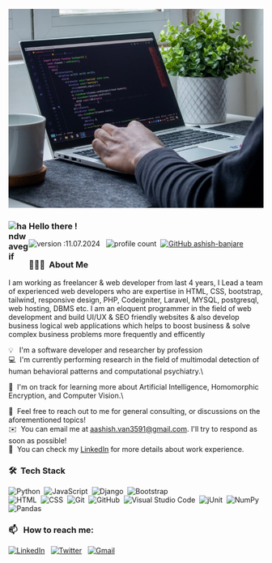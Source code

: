 ![BannerGIF](https://raw.githubusercontent.com/ashish-banjare/MyPortfolio/4f01a20cc1f09d2d656fbdfa6a4a0cb2b39accf8/public/images/intro-bg.jpg)


### <img alt="handwavegif" src="https://user-images.githubusercontent.com/39513876/112366216-8cfe7400-8cfe-11eb-8116-7d3dbae20e97.gif" width='40' align="left"/> Hello there !
![version :11.07.2024](https://img.shields.io/badge/version-10.07.2024-informational) &nbsp;
![profile count](https://komarev.com/ghpvc/?username=ashish-banjare&color=red)&nbsp;
[![GitHub ashish-banjare](https://img.shields.io/github/followers/ashish-banjare?label=follow&style=social)](https://github.com/ashish-banjare)&nbsp;
<!-- ![build: passing](https://img.shields.io/badge/build-passing-success) -->
### 👨🏻‍💻 &nbsp;About Me

I am working as freelancer & web developer from last 4 years, I Lead a team of experienced web developers who are expertise in HTML, CSS, bootstrap, tailwind, responsive design, PHP, Codeigniter, Laravel, MYSQL, postgresql, web hosting, DBMS etc. I am an eloquent programmer in the field of web development and build UI/UX & SEO friendly websites & also develop business logical web applications which helps to boost business & solve complex business problems more frequently and efficently

💡 &nbsp; I'm a software developer and researcher by profession \
💻 &nbsp;I'm currently performing research in the field of multimodal detection of human behavioral patterns and computational psychiatry.\
<!-- 🎓&nbsp;I graduated form Devi Ahilya University, Indore (BCA, Computer Science and Engineering, Batch of 2014).\ -->
🌱 &nbsp;I'm on track for learning more about Artificial Intelligence, Homomorphic Encryption, and Computer Vision.\
<!-- ✍️ &nbsp;In my free time, I play guitar, football and pursue writing as my hobbies.\ -->
💬 &nbsp;Feel free to reach out to me for general consulting, or discussions on the aforementioned topics!\
✉️ &nbsp;You can email me at aashish.van3591@gmail.com. I'll try to respond as soon as possible!\
📄 &nbsp;You can check my [LinkedIn](https://www.linkedin.com/in/ashishbanjare/) for more details about work experience.


### 🛠 &nbsp;Tech Stack

![Python](https://img.shields.io/badge/-Python-05122A?style=flat&logo=python)&nbsp;
![JavaScript](https://img.shields.io/badge/-JavaScript-05122A?style=flat&logo=javascript)&nbsp;
![Django](https://img.shields.io/badge/-Django-05122A?style=flat&logo=django&logoColor=092E20)&nbsp;
![Bootstrap](https://img.shields.io/badge/-Bootstrap-05122A?style=flat&logo=bootstrap&logoColor=563D7C)\
![HTML](https://img.shields.io/badge/-HTML-05122A?style=flat&logo=HTML5)&nbsp;
![CSS](https://img.shields.io/badge/-CSS-05122A?style=flat&logo=CSS3&logoColor=1572B6)&nbsp;
![Git](https://img.shields.io/badge/-Git-05122A?style=flat&logo=git)&nbsp;
![GitHub](https://img.shields.io/badge/-GitHub-05122A?style=flat&logo=github)&nbsp;
![Visual Studio Code](https://img.shields.io/badge/-Visual%20Studio%20Code-05122A?style=flat&logo=visual-studio-code&logoColor=007ACC)&nbsp;
![jUnit](https://img.shields.io/badge/jUnit%20-%23150458.svg?&style=flat&logo=Java&logoColor=white)&nbsp;
![NumPy](https://img.shields.io/badge/numpy%20-%23013243.svg?&style=flat&logo=numpy&logoColor=white)&nbsp;
![Pandas](https://img.shields.io/badge/pandas%20-%23150458.svg?&style=flat&logo=pandas&logoColor=white)&nbsp;

### 📫 &nbsp; How to reach me:


<a href="https://www.linkedin.com/in/ashishbanjare/"><img alt="LinkedIn" src="https://img.shields.io/badge/linkedin%20-%230077B5.svg?&style=flat&logo=linkedin&logoColor=white"/></a> &nbsp;
<a href="https://x.com/ashish_banjare7"><img alt="Twitter" src="https://img.shields.io/twitter/follow/:user"/></a> &nbsp;
<a href="mailto:aashish.van3591@gmail.com"><img alt="Gmail" src="https://img.shields.io/badge/Gmail-D14836?style=flat&logo=gmail&logoColor=white" /></a> &nbsp;
